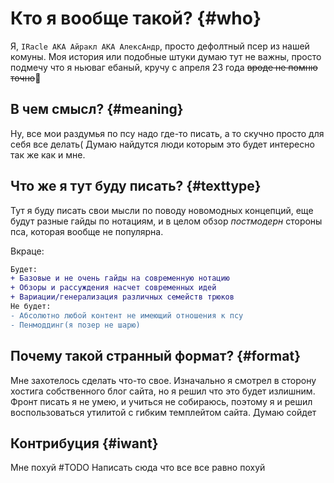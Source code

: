 # Кто я вообще такой? {#who}

Я, `IRacle AKA Айракл АКА АлексАндр`, просто дефолтный псер из нашей комуны. Моя история или подобные штуки думаю тут не важны, просто подмечу что я ньюваг ебаный, кручу с апреля 23 года ~~вроде не помню точно~~🫠

## В чем смысл? {#meaning}

Ну, все мои раздумья по псу надо где-то писать, а то скучно просто для себя все делать\( Думаю найдутся люди которым это будет интересно так же как и мне.

## Что же я тут буду писать? {#texttype}

Тут я буду писать свои мысли по поводу новомодных концепций, еще будут разные гайды по нотациям, и в целом обзор *постмодерн* стороны пса, которая вообще не популярна.

Вкраце:
```diff
Будет:
+ Базовые и не очень гайды на современную нотацию
+ Обзоры и рассуждения насчет современных идей
+ Вариации/генерализация различных семейств трюков
Не будет:
- Абсолютно любой контент не имеющий отношения к псу
- Пенмоддинг(я позер не шарю)
```

## Почему такой странный формат? {#format}

Мне захотелось сделать что-то свое. Изначально я смотрел в сторону хостига собственного блог сайта, но я решил что это будет излишним. Фронт писать я не умею, и учиться не собираюсь, поэтому я и решил воспользоваться утилитой с гибким темплейтом сайта. Думаю сойдет

## Контрибуция {#iwant}

Мне похуй #TODO Написать сюда что все все равно похуй